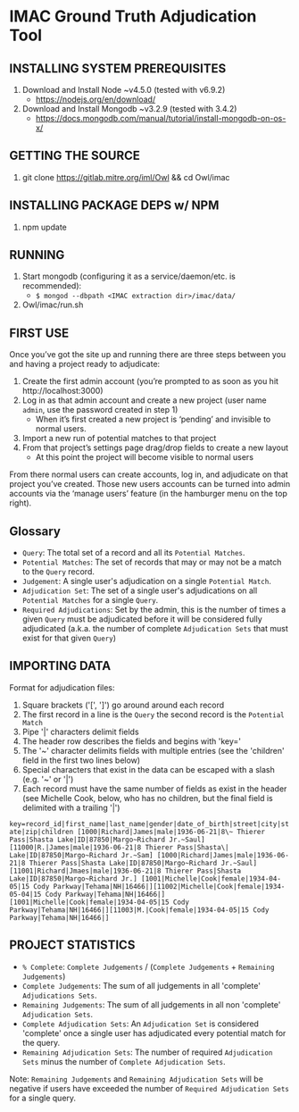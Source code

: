 # IMAC Ground Truth Adjudication Tool

## INSTALLING SYSTEM PREREQUISITES
1. Download and Install Node ~v4.5.0 (tested with v6.9.2)
    * https://nodejs.org/en/download/
2. Download and Install Mongodb ~v3.2.9 (tested with 3.4.2)
    * https://docs.mongodb.com/manual/tutorial/install-mongodb-on-os-x/

## GETTING THE SOURCE
1. git clone https://gitlab.mitre.org/iml/Owl && cd Owl/imac

## INSTALLING PACKAGE DEPS w/ NPM
1. npm update

## RUNNING
1. Start mongodb (configuring it as a service/daemon/etc. is recommended):
    * `$ mongod --dbpath <IMAC extraction dir>/imac/data/`
2. Owl/imac/run.sh
 
## FIRST USE
Once you’ve got the site up and running there are three steps between you and having a project ready to adjudicate:
1. Create the first admin account (you’re prompted to as soon as you hit http://localhost:3000)
2. Log in as that admin account and create a new project (user name `admin`, use the password created in step 1)
    * When it’s first created a new project is ‘pending’ and invisible to normal users.
3. Import a new run of potential matches to that project
4. From that project’s settings page drag/drop fields to create a new layout
    * At this point the project will become visible to normal users
 
From there normal users can create accounts, log in, and adjudicate on that project you’ve created. Those new users accounts can be turned into admin accounts via the ‘manage users’ feature (in the hamburger menu on the top right).
 
## Glossary
* `Query`: The total set of a record and all its `Potential Matches`.
* `Potential Matches`: The set of records that may or may not be a match to the `Query` record.
* `Judgement`: A single user's adjudication on a single `Potential Match`.
* `Adjudication Set`: The set of a single user's adjudications on all `Potential Matches` for a single `Query`.
* `Required Adjudications`: Set by the admin, this is the number of times a given `Query` must be adjudicated before it will be considered fully adjudicated (a.k.a. the number of complete `Adjudication Sets` that must exist for that given `Query`)

## IMPORTING DATA
Format for adjudication files:
1.  Square brackets ('[', ']') go around around each record
2.  The first record in a line is the `Query` the second record is the `Potential Match`
3.  Pipe '|' characters delimit fields
4.  The header row describes the fields and begins with 'key='
5.  The '~' character delimits fields with multiple entries (see the 'children' field in the first two lines below)
6.  Special characters that exist in the data can be escaped with a slash (e.g. '\~' or '\|')
7.  Each record must have the same number of fields as exist in the header (see Michelle Cook, below, who has no children, but the final field is delimited with a trailing '|')
 
`key=record_id|first_name|last_name|gender|date_of_birth|street|city|state|zip|children
[1000|Richard|James|male|1936-06-21|8\~ Thierer Pass|Shasta Lake|ID|87850|Margo~Richard Jr.~Saul][11000|R.|James|male|1936-06-21|8 Thierer Pass|Shasta\| Lake|ID|87850|Margo~Richard Jr.~Sam]
[1000|Richard|James|male|1936-06-21|8 Thierer Pass|Shasta Lake|ID|87850|Margo~Richard Jr.~Saul][11001|Richard|Jmaes|male|1936-06-21|8 Thierer Pass|Shasta Lake|ID|87850|Margo~Richard Jr.]
[1001|Michelle|Cook|female|1934-04-05|15 Cody Parkway|Tehama|NH|16466|][11002|Michelle|Cook|female|1934-05-04|15 Cody Parkway|Tehama|NH|16466|]
[1001|Michelle|Cook|female|1934-04-05|15 Cody Parkway|Tehama|NH|16466|][11003|M.|Cook|female|1934-04-05|15 Cody Parkway|Tehama|NH|16466|]`
 

## PROJECT STATISTICS

* `% Complete`: `Complete Judgements` / (`Complete Judgements` + `Remaining Judgements`)
* `Complete Judgements`: The sum of all judgements in all 'complete' `Adjudications Sets`.
* `Remaining Judgements`: The sum of all judgements in all non 'complete' `Adjudication Sets`.
* `Complete Adjudication Sets`: An `Adjudication Set` is considered 'complete' once a single user has adjudicated every potential match for the query.
* `Remaining Adjudication Sets`: The number of required `Adjudication Sets` minus the number of `Complete Adjudication Sets`. 

Note: `Remaining Judgements` and `Remaining Adjudication Sets` will be negative if users have exceeded the number of `Required Adjudication Sets` for a single query.


